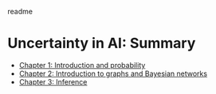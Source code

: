 readme
# Uncertainty in AI: Summary
* [Chapter 1: Introduction and probability](chapters/chapter_1.md)
* [Chapter 2: Introduction to graphs and Bayesian networks](chapters/chapter_2.md)
* [Chapter 3: Inference](chapters/chapter_3.md)
